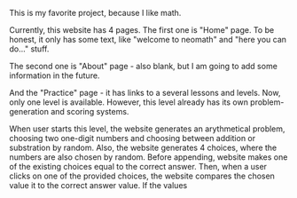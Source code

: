 This is my favorite project, because I like math. 

Currently, this website has 4 pages. The first one is "Home" page. To be honest, it only has some text, like "welcome to neomath" and "here you can do..." stuff. 

The second one is "About" page - also blank, but I am going to add some information in the future. 

And the "Practice" page - it has links to a several lessons and levels. Now, only one level is available. However, this level already has its own problem-generation and scoring systems. 

When user starts this level, the website generates an arythmetical problem, choosing two one-digit numbers and choosing between addition or substration by random. Also, the website generates 4 choices, where the numbers are also chosen by random. Before appending, website makes one of the existing choices equal to the correct answer. Then, when a user clicks on one of the provided choices, the website compares the chosen value it to the correct answer value. If the values